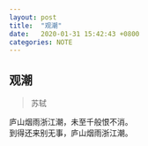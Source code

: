 ```yaml
---
layout: post
title:  "观潮"
date:   2020-01-31 15:42:43 +0800
categories: NOTE
---
```


## 观潮
>苏轼

庐山烟雨浙江潮，未至千般恨不消。<br/>
到得还来别无事，庐山烟雨浙江潮。
